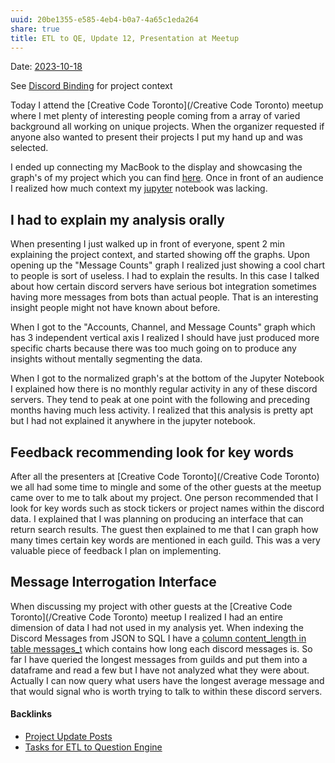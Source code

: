 ```yaml
---
uuid: 20be1355-e585-4eb4-b0a7-4a65c1eda264
share: true
title: ETL to QE, Update 12, Presentation at Meetup
---
```

Date: [2023-10-18](/2023-10-18)

See [Discord Binding](/1c376bfd-75ef-4c0d-9e23-3680653de55f) for project context

Today I attend the [Creative Code Toronto](/Creative Code Toronto) meetup where I met plenty of interesting people coming from a array of varied background all working on unique projects. When the organizer requested if anyone also wanted to present their projects I put my hand up and was selected.

I ended up connecting my MacBook to the display and showcasing the graph's of my project which you can find [here](https://mediagoblin.newatlantis.top/u/user/m/dataframetograph20231018/). Once in front of an audience I realized how much context my [jupyter](/14b19809-58b0-44c8-a719-c50badebb08c) notebook was lacking.

## I had to explain my analysis orally

When presenting I just walked up in front of everyone, spent 2 min explaining the project context, and started showing off the graphs. Upon opening up the "Message Counts" graph I realized just showing a cool chart to people is sort of useless. I had to explain the results. In this case I talked about how certain discord servers have serious bot integration sometimes having more messages from bots than actual people. That is an interesting insight people might not have known about before.

When I got to the "Accounts, Channel, and Message Counts" graph which has 3 independent vertical axis I realized I should have just produced more specific charts because there was too much going on to produce any insights without mentally segmenting the data. 

When I got to the normalized graph's at the bottom of the Jupyter Notebook I explained how there is no monthly regular activity in any of these discord servers. They tend to peak at one point with the following and preceding months having much less activity. I realized that this analysis is pretty apt but I had not explained it anywhere in the jupyter notebook.

## Feedback recommending look for key words

After all the presenters at [Creative Code Toronto](/Creative Code Toronto) we all had some time to mingle and some of the other guests at the meetup came over to me to talk about my project. One person recommended that I look for key words such as stock tickers or project names within the discord data. I explained that I was planning on producing an interface that can return search results. The guest then explained to me that I can graph how many times certain key words are mentioned in each guild. This was a very valuable piece of feedback I plan on implementing.

## Message Interrogation Interface

When discussing my project with other guests at the [Creative Code Toronto](/Creative Code Toronto) meetup I realized I had an entire dimension of data I had not used in my analysis yet. When indexing the Discord Messages from JSON to SQL I have a [column content_length in table messages_t](https://github.com/dentropy/discord-export-to-sql/blob/841cb5e6d5049cfc12339d2b5b7adbb76d20eef7/postgres_schema.py#L50) which contains how long each discord messages is. So far I have queried the longest messages from guilds and put them into a dataframe and read a few but I have not analyzed what they were about. Actually I can now query what users have the longest average message and that would signal who is worth trying to talk to within these discord servers.



#### Backlinks

* [Project Update Posts](/4c45797f-8d43-4277-a5c1-de8df9aa7876)
* [Tasks for ETL to Question Engine](/a6649a28-5862-4820-8797-1cfaf2ba1713)